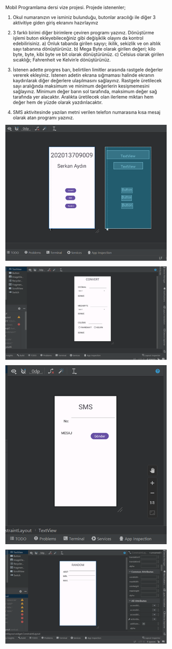 Mobil Programlama dersi vize projesi.
Projede istenenler;
1) Okul numaranızın ve isminiz bulunduğu, butonlar aracılığı ile diğer 3 aktivitiye giden giriş ekranını hazırlayınız

2) 3 farklı birimi diğer birimlere çeviren programı yazınız. Dönüştürme işlemi buton ekleyebileceğiniz gibi değişiklik olayını da kontrol edebilirisiniz.
 a) Onluk tabanda girilen sayıyı; ikilik, sekizlik ve on altılık sayı tabanına dönüştürünüz. 
 b) Mega Byte olarak girilen değeri; kilo byte, byte, kibi byte ve bit olarak dönüştürünüz. 
 c) Celsius olarak girilen sıcaklığı; Fahrenheit ve Kelvin’e dönüştürünüz.

3) İstenen adette progres barı, belirtilen limitler arasında rastgele değerler vererek ekleyiniz. İstenen adetin ekrana sığmaması halinde ekranın kaydırılarak diğer değerlere ulaşılmasını sağlayınız. 
Rastgele üretilecek sayı aralığında maksimum ve minimum değerlerin kesişmemesini sağlayınız. 
Minimum değer barın sol tarafında, maksimum değer sağ tarafında yer alacaktır. Aralıkta üretilecek olan ilerleme miktarı hem değer hem de yüzde olarak yazdırılacaktır.

4) SMS aktivitesinde yazılan metni verilen telefon numarasına kısa mesaj olarak atan programı yazınız.

![Alt text](<Ekran görüntüsü 2023-12-06 200424.png>)

![Alt text](<Ekran görüntüsü 2023-12-06 201402.png>)

![Alt text](<Ekran görüntüsü 2023-12-06 201759.png>)

![Alt text](<Ekran görüntüsü 2023-12-06 201709.png>)